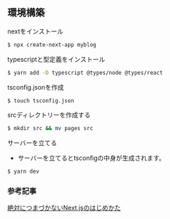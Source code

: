 ## 環境構築

nextをインストール

```bash
$ npx create-next-app myblog
```

typescriptと型定義をインストール

```bash
$ yarn add -D typescript @types/node @types/react
```

tsconfig.jsonを作成

```bash
$ touch tsconfig.json
```

srcディレクトリーを作成する

```bash
$ mkdir src && mv pages src
```

サーバーを立てる

- サーバーを立てるとtsconfigの中身が生成されます。

```bash
$ yarn dev
```

### 参考記事

[絶対につまづかないNext.jsのはじめかた](https://zenn.dev/1101hiroki_n/articles/6caa4ab7b71cc2b7f629)
